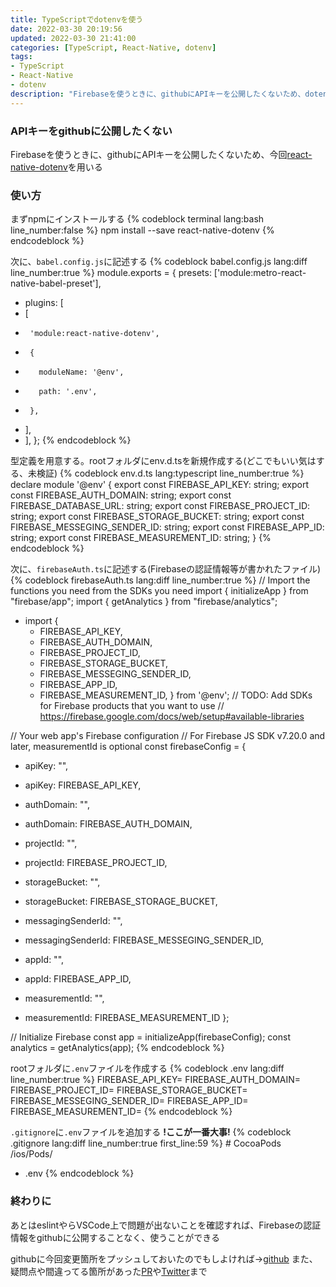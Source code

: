 ```yaml
---
title: TypeScriptでdotenvを使う
date: 2022-03-30 20:19:56
updated: 2022-03-30 21:41:00
categories: [TypeScript, React-Native, dotenv]
tags:
- TypeScript
- React-Native
- dotenv
description: "Firebaseを使うときに、githubにAPIキーを公開したくないため、dotenvを用いる"
---
```


### APIキーをgithubに公開したくない
Firebaseを使うときに、githubにAPIキーを公開したくないため、今回[react-native-dotenv](https://github.com/goatandsheep/react-native-dotenv)を用いる

<!-- more -->
<!-- toc -->

### 使い方
まずnpmにインストールする
{% codeblock terminal lang:bash line_number:false %}
npm install --save react-native-dotenv
{% endcodeblock %}

次に、`babel.config.js`に記述する
{% codeblock babel.config.js lang:diff line_number:true %}
module.exports = {
  presets: ['module:metro-react-native-babel-preset'],
+  plugins: [
+    [
+      'module:react-native-dotenv',
+      {
+        moduleName: '@env',
+        path: '.env',
+      },
+    ],
+  ],
};
{% endcodeblock %}

型定義を用意する。rootフォルダにenv.d.tsを新規作成する(どこでもいい気はする、未検証)
{% codeblock env.d.ts lang:typescript line_number:true %}
declare module '@env' {
  export const FIREBASE_API_KEY: string;
  export const FIREBASE_AUTH_DOMAIN: string;
  export const FIREBASE_DATABASE_URL: string;
  export const FIREBASE_PROJECT_ID: string;
  export const FIREBASE_STORAGE_BUCKET: string;
  export const FIREBASE_MESSEGING_SENDER_ID: string;
  export const FIREBASE_APP_ID: string;
  export const FIREBASE_MEASUREMENT_ID: string;
}
{% endcodeblock %}

次に、`firebaseAuth.ts`に記述する(Firebaseの認証情報等が書かれたファイル)
{% codeblock firebaseAuth.ts lang:diff line_number:true %}
// Import the functions you need from the SDKs you need
import { initializeApp } from "firebase/app";
import { getAnalytics } from "firebase/analytics";
+ import {
  + FIREBASE_API_KEY,
  + FIREBASE_AUTH_DOMAIN,
  + FIREBASE_PROJECT_ID,
  + FIREBASE_STORAGE_BUCKET,
  + FIREBASE_MESSEGING_SENDER_ID,
  + FIREBASE_APP_ID,
  + FIREBASE_MEASUREMENT_ID,
} from '@env';
// TODO: Add SDKs for Firebase products that you want to use
// https://firebase.google.com/docs/web/setup#available-libraries

// Your web app's Firebase configuration
// For Firebase JS SDK v7.20.0 and later, measurementId is optional
const firebaseConfig = {
-  apiKey: "<Firebase API Key>",
+  apiKey: FIREBASE_API_KEY,
-  authDomain: "<Firebase Auth Domain>",
+  authDomain: FIREBASE_AUTH_DOMAIN,
-  projectId: "<Firebase Project ID>",
+  projectId: FIREBASE_PROJECT_ID,
-  storageBucket: "<Firebase Storage Bucket>",
+  storageBucket: FIREBASE_STORAGE_BUCKET,
-  messagingSenderId: "<Firebase Messaging Sender ID>",
+  messagingSenderId: FIREBASE_MESSEGING_SENDER_ID,
-  appId: "<Firebase App ID>",
+  appId: FIREBASE_APP_ID,
-  measurementId: "<Firebase Measurement ID>",
+  measurementId: FIREBASE_MEASUREMENT_ID
};

// Initialize Firebase
const app = initializeApp(firebaseConfig);
const analytics = getAnalytics(app);
{% endcodeblock %}

rootフォルダに`.env`ファイルを作成する
{% codeblock .env lang:diff line_number:true %}
FIREBASE_API_KEY=<Firebase API Key>
FIREBASE_AUTH_DOMAIN=<Firebase Auth Domain>
FIREBASE_PROJECT_ID=<Firebase Project ID>
FIREBASE_STORAGE_BUCKET=<Firebase Storage Bucket>
FIREBASE_MESSEGING_SENDER_ID=<Firebase Messaging Sender ID>
FIREBASE_APP_ID=<Firebase App ID>
FIREBASE_MEASUREMENT_ID=<Firebase Measurement ID>
{% endcodeblock %}

`.gitignore`に`.env`ファイルを追加する **!ここが一番大事!**
{% codeblock .gitignore lang:diff line_number:true first_line:59 %}
\# CocoaPods
/ios/Pods/
+ .env
{% endcodeblock %}

### 終わりに
あとはeslintやらVSCode上で問題が出ないことを確認すれば、Firebaseの認証情報をgithubに公開することなく、使うことができる

githubに今回変更箇所をプッシュしておいたのでもしよければ→[github](https://github.com/m0r016/replog/commit/db92ba2133df3becb82af1e071b0259e07c4892d)
また、疑問点や間違ってる箇所があった[PR](https://github.com/m0r016/blog.m0r016.net/pulls)や[Twitter](https://twitter.com/m0r016)まで
